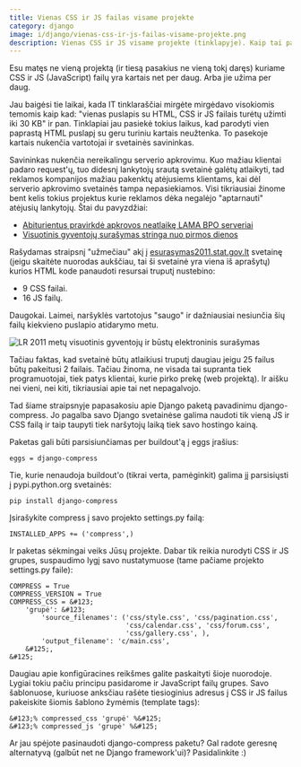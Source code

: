 ```yaml
---
title: Vienas CSS ir JS failas visame projekte
category: django
image: i/django/vienas-css-ir-js-failas-visame-projekte.png
description: Vienas CSS ir JS visame projekte (tinklapyje). Kaip tai padaryta plačiau šiame straipsnyje.
---
```


Esu matęs ne vieną projektą (ir tiesą pasakius ne vieną tokį daręs) kuriame CSS ir JS (JavaScript) failų yra kartais net per daug. Arba jie užima per daug.

Jau baigėsi tie laikai, kada IT tinklaraščiai mirgėte mirgėdavo visokiomis temomis kaip kad: "vienas puslapis su HTML, CSS ir JS failais turėtų užimti iki 30 KB" ir pan. Tinklapiai jau pasiekė tokius laikus, kad parodyti vien paprastą HTML puslapį su geru turiniu kartais neužtenka. To pasekoje kartais nukenčia vartotojai ir svetainės savininkas.

Savininkas nukenčia nereikalingu serverio apkrovimu. Kuo mažiau klientai padaro request'ų, tuo didesnį lankytojų srautą svetainė galėtų atlaikyti, tad reklamos kompanijos mažiau pakenktų atėjusiems klientams, kai dėl serverio apkrovimo svetainės tampa nepasiekiamos. Visi tikriausiai žinome bent kelis tokius projektus kurie reklamos dėka negalėjo "aptarnauti" atėjusių lankytojų. Štai du pavyzdžiai:

-   [Abiturientus pravirkdė apkrovos neatlaikę LAMA BPO serveriai](http://www.balsas.lt/naujiena/495011/abiturientus-pravirkde-apkrovos-neatlaike-lama-bpo-serveriai)
-   [Visuotinis gyventojų surašymas stringa nuo pirmos dienos](http://ikrauk.15min.lt/aktualu/28684)

Rašydamas straipsnį "užmečiau" akį į [esurasymas2011.stat.gov.lt](http://esurasymas2011.stat.gov.lt) svetainę (jeigu skaitėte nuorodas aukščiau, tai ši svetainė yra viena iš aprašytų) kurios HTML kode panaudoti resursai truputį nustebino:

-   9 CSS failai.
-   16 JS failų.

Daugokai. Laimei, naršyklės vartotojus "saugo" ir dažniausiai nesiunčia šių failų kiekvieno puslapio atidarymo metu.

![LR 2011 metų visuotinis gyventojų ir būstų elektroninis surašymas](/i/visuotinis_gyventoju_surasymas_logo.png)

Tačiau faktas, kad svetainė būtų atlaikiusi truputį daugiau jeigu 25 failus būtų pakeitusi 2 failais. Tačiau žinoma, ne visada tai supranta tiek programuotojai, tiek patys klientai, kurie pirko prekę (web projektą). Ir aišku nei vieni, nei kiti, tikriausiai apie tai net nepagalvojo.

Tad šiame straipsnyje papasakosiu apie Django paketą pavadinimu django-compress. Jo pagalba savo Django svetainėse galima naudoti tik vieną JS ir CSS failą ir taip taupyti tiek naršytojų laiką tiek savo hostingo kainą.

Paketas gali būti parsisiunčiamas per buildout'ą į eggs įrašius:

    eggs = django-compress

Tie, kurie nenaudoja buildout'o (tikrai verta, pamėginkit) galima jį parsisiųsti į pypi.python.org svetainės:

    pip install django-compress

Įsirašykite compress į savo projekto settings.py failą:

    INSTALLED_APPS += ('compress',)

Ir paketas sėkmingai veiks Jūsų projekte. Dabar tik reikia nurodyti CSS ir JS grupes, suspaudimo lygį savo nustatymuose (tame pačiame projekto settings.py faile):

    COMPRESS = True
    COMPRESS_VERSION = True
    COMPRESS_CSS = &#123;
        'grupė': &#123;
            'source_filenames': ('css/style.css', 'css/pagination.css',
                                 'css/calendar.css', 'css/forum.css',
                                 'css/gallery.css', ),
            'output_filename': 'c/main.css',
        &#125;,
    &#125;

Daugiau apie konfigūracines reikšmes galite paskaityti šioje nuorodoje. Lygiai tokiu pačiu principu pasidarome ir JavaScript failų grupes. Savo šablonuose, kuriuose anksčiau rašėte tiesioginius adresus į CSS ir JS failus pakeiskite šiomis šablono žymėmis (template tags):

    &#123;% compressed_css 'grupė' %&#125;
    &#123;% compressed_js 'grupė' %&#125;

Ar jau spėjote pasinaudoti django-compress paketu? Gal radote geresnę alternatyvą (galbūt net ne Django framework'ui)? Pasidalinkite :)
